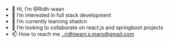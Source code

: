 - 👋 Hi, I’m @Ridh-waan
- 👀 I’m interested in full stack development
- 🌱 I’m currently learning shadcn
- 💞️ I’m looking to collaborate on react.js and springboot projects
- 📫 How to reach me ..ridhiwani.s.maro@gmail.com

<!---
Ridh-waan/Ridh-waan is a ✨ special ✨ repository because its `README.md` (this file) appears on your GitHub profile.
You can click the Preview link to take a look at your changes.
--->
